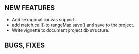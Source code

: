 NEW FEATURES
------------
  * Add hexagonal canvas support.
  * add match.call() to rangeMap.save()  and save to the project.
  * Write vignette  to document project db structure.

BUGS, FIXES
-----------




